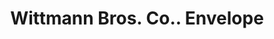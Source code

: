 ---
doi: 10.7916/D8DF83B0
date_other: '1894'
date_other_textual: '1894'
form: printed ephemera
genre:
- Envelopes
name:
- Wittmann Bros. Co.
object_in_context_url: https://biggert.cul.columbia.edu/items/view/ave_biggert_01744
subject_hierarchical_geographic:
- Chicago, Illinois, United States
subject_name:
- Wittmann Bros. Co.
title: Wittmann Bros. Co.. Envelope
sort_title: Wittmann Bros. Co.. Envelope
call_number: ave_biggert_01744
coordinates:
- 41.83694444444445,-87.68472222222222
pid: ave_biggert_01744
identifiers: ave_biggert_01744
thumbnail: https://derivativo-1.library.columbia.edu/iiif/2/ldpd:490811/full/!256,256/0/native.jpg
permalink: "/biggert/ave_biggert_01744/"
layout: iiif-image-page
---